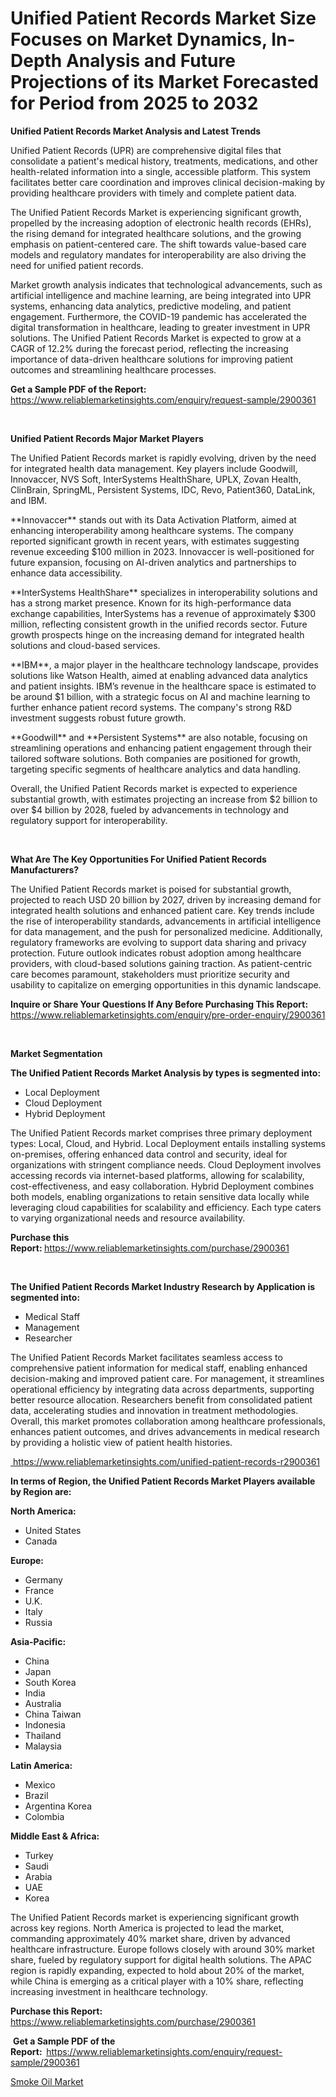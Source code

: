 <p><h1>Unified Patient Records Market Size Focuses on Market Dynamics, In-Depth Analysis and Future Projections of its Market Forecasted for Period from 2025 to 2032</h1></p><p><strong>Unified Patient Records Market Analysis and Latest Trends</strong></p>
<p><p>Unified Patient Records (UPR) are comprehensive digital files that consolidate a patient's medical history, treatments, medications, and other health-related information into a single, accessible platform. This system facilitates better care coordination and improves clinical decision-making by providing healthcare providers with timely and complete patient data.</p><p>The Unified Patient Records Market is experiencing significant growth, propelled by the increasing adoption of electronic health records (EHRs), the rising demand for integrated healthcare solutions, and the growing emphasis on patient-centered care. The shift towards value-based care models and regulatory mandates for interoperability are also driving the need for unified patient records. </p><p>Market growth analysis indicates that technological advancements, such as artificial intelligence and machine learning, are being integrated into UPR systems, enhancing data analytics, predictive modeling, and patient engagement. Furthermore, the COVID-19 pandemic has accelerated the digital transformation in healthcare, leading to greater investment in UPR solutions. The Unified Patient Records Market is expected to grow at a CAGR of 12.2% during the forecast period, reflecting the increasing importance of data-driven healthcare solutions for improving patient outcomes and streamlining healthcare processes.</p></p>
<p><strong>Get a Sample PDF of the Report:&nbsp;</strong> <a href="https://www.reliablemarketinsights.com/enquiry/request-sample/2900361?utm_campaign=3223&utm_medium=2&utm_source=Github&utm_content=ia&utm_term=16032025&utm_id=unified-patient-records">https://www.reliablemarketinsights.com/enquiry/request-sample/2900361</a></p>
<p>&nbsp;</p>
<p><strong>Unified Patient Records Major Market Players</strong></p>
<p><p>The Unified Patient Records market is rapidly evolving, driven by the need for integrated health data management. Key players include Goodwill, Innovaccer, NVS Soft, InterSystems HealthShare, UPLX, Zovan Health, ClinBrain, SpringML, Persistent Systems, IDC, Revo, Patient360, DataLink, and IBM.</p><p>**Innovaccer** stands out with its Data Activation Platform, aimed at enhancing interoperability among healthcare systems. The company reported significant growth in recent years, with estimates suggesting revenue exceeding $100 million in 2023. Innovaccer is well-positioned for future expansion, focusing on AI-driven analytics and partnerships to enhance data accessibility.</p><p>**InterSystems HealthShare** specializes in interoperability solutions and has a strong market presence. Known for its high-performance data exchange capabilities, InterSystems has a revenue of approximately $300 million, reflecting consistent growth in the unified records sector. Future growth prospects hinge on the increasing demand for integrated health solutions and cloud-based services.</p><p>**IBM**, a major player in the healthcare technology landscape, provides solutions like Watson Health, aimed at enabling advanced data analytics and patient insights. IBM’s revenue in the healthcare space is estimated to be around $1 billion, with a strategic focus on AI and machine learning to further enhance patient record systems. The company's strong R&D investment suggests robust future growth.</p><p>**Goodwill** and **Persistent Systems** are also notable, focusing on streamlining operations and enhancing patient engagement through their tailored software solutions. Both companies are positioned for growth, targeting specific segments of healthcare analytics and data handling.</p><p>Overall, the Unified Patient Records market is expected to experience substantial growth, with estimates projecting an increase from $2 billion to over $4 billion by 2028, fueled by advancements in technology and regulatory support for interoperability.</p></p>
<p>&nbsp;</p>
<p><strong>What Are The Key Opportunities For Unified Patient Records Manufacturers?</strong></p>
<p><p>The Unified Patient Records market is poised for substantial growth, projected to reach USD 20 billion by 2027, driven by increasing demand for integrated health solutions and enhanced patient care. Key trends include the rise of interoperability standards, advancements in artificial intelligence for data management, and the push for personalized medicine. Additionally, regulatory frameworks are evolving to support data sharing and privacy protection. Future outlook indicates robust adoption among healthcare providers, with cloud-based solutions gaining traction. As patient-centric care becomes paramount, stakeholders must prioritize security and usability to capitalize on emerging opportunities in this dynamic landscape.</p></p>
<p><strong>Inquire or Share Your Questions If Any Before Purchasing This Report:</strong> <a href="https://www.reliablemarketinsights.com/enquiry/pre-order-enquiry/2900361?utm_campaign=3223&utm_medium=2&utm_source=Github&utm_content=ia&utm_term=16032025&utm_id=unified-patient-records">https://www.reliablemarketinsights.com/enquiry/pre-order-enquiry/2900361</a></p>
<p>&nbsp;</p>
<p><strong>Market Segmentation</strong></p>
<p><strong>The Unified Patient Records Market Analysis by types is segmented into:</strong></p>
<p><ul><li>Local Deployment</li><li>Cloud Deployment</li><li>Hybrid Deployment</li></ul></p>
<p><p>The Unified Patient Records market comprises three primary deployment types: Local, Cloud, and Hybrid. Local Deployment entails installing systems on-premises, offering enhanced data control and security, ideal for organizations with stringent compliance needs. Cloud Deployment involves accessing records via internet-based platforms, allowing for scalability, cost-effectiveness, and easy collaboration. Hybrid Deployment combines both models, enabling organizations to retain sensitive data locally while leveraging cloud capabilities for scalability and efficiency. Each type caters to varying organizational needs and resource availability.</p></p>
<p><strong>Purchase this Report:&nbsp;</strong><a href="https://www.reliablemarketinsights.com/purchase/2900361?utm_campaign=3223&utm_medium=2&utm_source=Github&utm_content=ia&utm_term=16032025&utm_id=unified-patient-records">https://www.reliablemarketinsights.com/purchase/2900361</a></p>
<p>&nbsp;</p>
<p><strong>The Unified Patient Records Market Industry Research by Application is segmented into:</strong></p>
<p><ul><li>Medical Staff</li><li>Management</li><li>Researcher</li></ul></p>
<p><p>The Unified Patient Records Market facilitates seamless access to comprehensive patient information for medical staff, enabling enhanced decision-making and improved patient care. For management, it streamlines operational efficiency by integrating data across departments, supporting better resource allocation. Researchers benefit from consolidated patient data, accelerating studies and innovation in treatment methodologies. Overall, this market promotes collaboration among healthcare professionals, enhances patient outcomes, and drives advancements in medical research by providing a holistic view of patient health histories.</p></p>
<p><a href="https://www.reliablemarketinsights.com/unified-patient-records-r2900361?utm_campaign=3223&utm_medium=2&utm_source=Github&utm_content=ia&utm_term=16032025&utm_id=unified-patient-records">&nbsp;https://www.reliablemarketinsights.com/unified-patient-records-r2900361</a></p>
<p><strong>In terms of Region, the Unified Patient Records Market Players available by Region are:</strong></p>
<p>
    <p> <strong> North America: </strong>
        <ul>
            <li>United States</li>
            <li>Canada</li>
        </ul>
        </p> 
    <p> <strong> Europe: </strong>
        <ul>
            <li>Germany</li>
            <li>France</li>
            <li>U.K.</li>
            <li>Italy</li>
            <li>Russia</li>
        </ul>
        </p> 
    <p> <strong> Asia-Pacific: </strong>
        <ul>
            <li>China</li>
            <li>Japan</li>
            <li>South Korea</li>
            <li>India</li>
            <li>Australia</li>
            <li>China Taiwan</li>
            <li>Indonesia</li>
            <li>Thailand</li>
            <li>Malaysia</li>
        </ul>
        </p> 
    <p> <strong> Latin America: </strong>
        <ul>
            <li>Mexico</li>
            <li>Brazil</li>
            <li>Argentina Korea</li>
            <li>Colombia</li>
        </ul>
        </p> 
    <p> <strong> Middle East & Africa: </strong>
        <ul>
            <li>Turkey</li>
            <li>Saudi</li>
            <li>Arabia</li>
            <li>UAE</li>
            <li>Korea</li>
        </ul>
    </p>
    </p>
<p><p>The Unified Patient Records market is experiencing significant growth across key regions. North America is projected to lead the market, commanding approximately 40% market share, driven by advanced healthcare infrastructure. Europe follows closely with around 30% market share, fueled by regulatory support for digital health solutions. The APAC region is rapidly expanding, expected to hold about 20% of the market, while China is emerging as a critical player with a 10% share, reflecting increasing investment in healthcare technology.</p></p>
<p><strong>Purchase this Report: </strong><a href="https://www.reliablemarketinsights.com/purchase/2900361?utm_campaign=3223&utm_medium=2&utm_source=Github&utm_content=ia&utm_term=16032025&utm_id=unified-patient-records">https://www.reliablemarketinsights.com/purchase/2900361</a></p>
<p>&nbsp;<strong>Get a Sample PDF of the Report:&nbsp;&nbsp;</strong><a href="https://www.reliablemarketinsights.com/enquiry/request-sample/2900361?utm_campaign=3223&utm_medium=2&utm_source=Github&utm_content=ia&utm_term=16032025&utm_id=unified-patient-records">https://www.reliablemarketinsights.com/enquiry/request-sample/2900361</a></p>
<p><strong></strong></p>
<p><p><a href="https://github.com/stickkinkel/Market-Research-Report-List-1/blob/main/smoke-oil-market.md?utm_campaign=3223&utm_medium=2&utm_source=Github&utm_content=ia&utm_term=16032025&utm_id=unified-patient-records">Smoke Oil Market</a></p></p>